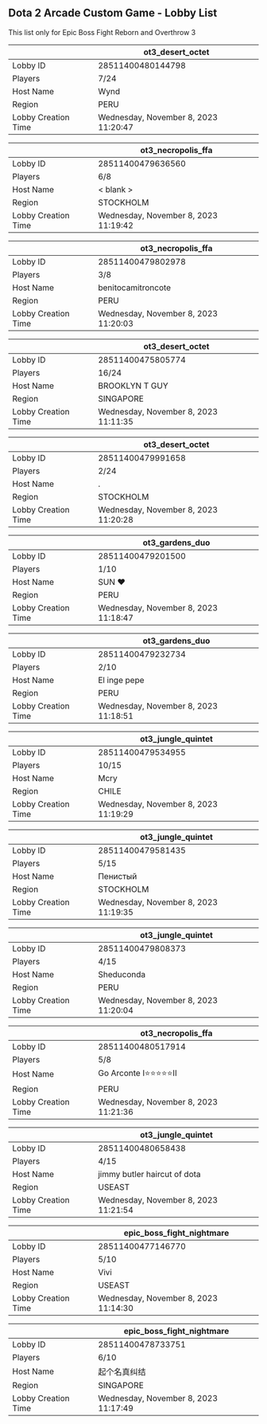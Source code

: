 ## Dota 2 Arcade Custom Game - Lobby List

This list only for Epic Boss Fight Reborn and Overthrow 3

|  | ot3_desert_octet |
| ------ | ------ |
| Lobby ID | 28511400480144798 |
| Players | 7/24 |
| Host Name | Wynd |
| Region | PERU |
| Lobby Creation Time | Wednesday, November 8, 2023 11:20:47 |


|  | ot3_necropolis_ffa |
| ------ | ------ |
| Lobby ID | 28511400479636560 |
| Players | 6/8 |
| Host Name | < blank > |
| Region | STOCKHOLM |
| Lobby Creation Time | Wednesday, November 8, 2023 11:19:42 |


|  | ot3_necropolis_ffa |
| ------ | ------ |
| Lobby ID | 28511400479802978 |
| Players | 3/8 |
| Host Name | benitocamitroncote |
| Region | PERU |
| Lobby Creation Time | Wednesday, November 8, 2023 11:20:03 |


|  | ot3_desert_octet |
| ------ | ------ |
| Lobby ID | 28511400475805774 |
| Players | 16/24 |
| Host Name | BROOKLYN T GUY |
| Region | SINGAPORE |
| Lobby Creation Time | Wednesday, November 8, 2023 11:11:35 |


|  | ot3_desert_octet |
| ------ | ------ |
| Lobby ID | 28511400479991658 |
| Players | 2/24 |
| Host Name | . |
| Region | STOCKHOLM |
| Lobby Creation Time | Wednesday, November 8, 2023 11:20:28 |


|  | ot3_gardens_duo |
| ------ | ------ |
| Lobby ID | 28511400479201500 |
| Players | 1/10 |
| Host Name | SUN ♥ |
| Region | PERU |
| Lobby Creation Time | Wednesday, November 8, 2023 11:18:47 |


|  | ot3_gardens_duo |
| ------ | ------ |
| Lobby ID | 28511400479232734 |
| Players | 2/10 |
| Host Name | El inge pepe |
| Region | PERU |
| Lobby Creation Time | Wednesday, November 8, 2023 11:18:51 |


|  | ot3_jungle_quintet |
| ------ | ------ |
| Lobby ID | 28511400479534955 |
| Players | 10/15 |
| Host Name | Mcry |
| Region | CHILE |
| Lobby Creation Time | Wednesday, November 8, 2023 11:19:29 |


|  | ot3_jungle_quintet |
| ------ | ------ |
| Lobby ID | 28511400479581435 |
| Players | 5/15 |
| Host Name | Пенистый |
| Region | STOCKHOLM |
| Lobby Creation Time | Wednesday, November 8, 2023 11:19:35 |


|  | ot3_jungle_quintet |
| ------ | ------ |
| Lobby ID | 28511400479808373 |
| Players | 4/15 |
| Host Name | Sheduconda |
| Region | PERU |
| Lobby Creation Time | Wednesday, November 8, 2023 11:20:04 |


|  | ot3_necropolis_ffa |
| ------ | ------ |
| Lobby ID | 28511400480517914 |
| Players | 5/8 |
| Host Name | Go Arconte I⭐⭐⭐⭐⭐II |
| Region | PERU |
| Lobby Creation Time | Wednesday, November 8, 2023 11:21:36 |


|  | ot3_jungle_quintet |
| ------ | ------ |
| Lobby ID | 28511400480658438 |
| Players | 4/15 |
| Host Name | jimmy butler haircut of dota |
| Region | USEAST |
| Lobby Creation Time | Wednesday, November 8, 2023 11:21:54 |


|  | epic_boss_fight_nightmare |
| ------ | ------ |
| Lobby ID | 28511400477146770 |
| Players | 5/10 |
| Host Name | Vivi |
| Region | USEAST |
| Lobby Creation Time | Wednesday, November 8, 2023 11:14:30 |


|  | epic_boss_fight_nightmare |
| ------ | ------ |
| Lobby ID | 28511400478733751 |
| Players | 6/10 |
| Host Name | 起个名真纠结 |
| Region | SINGAPORE |
| Lobby Creation Time | Wednesday, November 8, 2023 11:17:49 |


